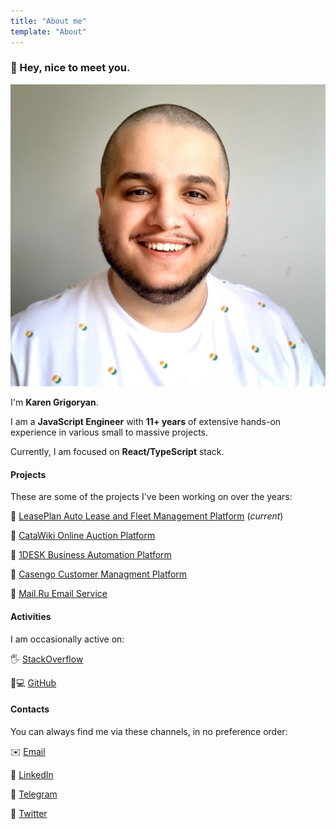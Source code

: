 ```yaml
---
title: "About me"
template: "About"
---
```


### 👋 Hey, nice to meet you.

![My Face HD](./avatar_fresh_full.jpg)

I'm **Karen Grigoryan**.

I am a **JavaScript Engineer** with **11+ years** of extensive hands-on experience in various small to massive projects.

Currently, I am focused on **React/TypeScript** stack.

#### Projects

These are some of the projects I've been working on over the years:

🏢 [LeasePlan Auto Lease and Fleet Management Platform](https://leaseplan.com) (_current_)

🏢 [CataWiki Online Auction Platform](https://www.catawiki.com)

🏢 [1DESK Business Automation Platform](https://www.ipsoft.com/1desk)

🏢 [Casengo Customer Managment Platform](https://casengo.com)

🏢 [Mail.Ru Email Service](https://mail.ru)

#### Activities

I am occasionally active on:

🖐 [StackOverflow](https://stackoverflow.com/users/2998898/karen-grigoryan)

👨💻 [GitHub](https://github.com/kapral18)

#### Contacts

You can always find me via these channels, in no preference order:

✉️ [Email](mailto://hey@karenjs.com)

💬 [LinkedIn](https://www.linkedin.com/in/kapral18)

💬 [Telegram](https://t.me/kapral18)

👋 [Twitter](https://twitter.com/KaaFury)
